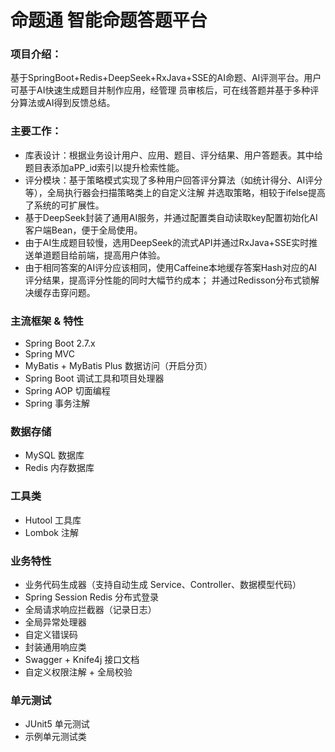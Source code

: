 # 命题通 智能命题答题平台

### 项目介绍：

基于SpringBoot+Redis+DeepSeek+RxJava+SSE的AI命题、AI评测平台。用户可基于AI快速生成题目并制作应用，经管理
员审核后，可在线答题并基于多种评分算法或AI得到反馈总结。

### 主要工作：
* 库表设计：根据业务设计用户、应用、题目、评分结果、用户答题表。其中给题目表添加aPP_id索引以提升检索性能。
* 评分模块：基于策略模式实现了多种用户回答评分算法（如统计得分、AI评分等），全局执行器会扫描策略类上的自定义注解
并选取策略，相较于ifelse提高了系统的可扩展性。
* 基于DeepSeek封装了通用AI服务，并通过配置类自动读取key配置初始化AI客户端Bean，便于全局使用。
* 由于AI生成题目较慢，选用DeepSeek的流式API并通过RxJava+SSE实时推送单道题目给前端，提高用户体验。
* 由于相同答案的AI评分应该相同，使用Caffeine本地缓存答案Hash对应的AI评分结果，提高评分性能的同时大幅节约成本；
并通过Redisson分布式锁解决缓存击穿问题。

### 主流框架 & 特性

- Spring Boot 2.7.x
- Spring MVC
- MyBatis + MyBatis Plus 数据访问（开启分页）
- Spring Boot 调试工具和项目处理器
- Spring AOP 切面编程
- Spring 事务注解

### 数据存储

- MySQL 数据库
- Redis 内存数据库

### 工具类

- Hutool 工具库
- Lombok 注解

### 业务特性

- 业务代码生成器（支持自动生成 Service、Controller、数据模型代码）
- Spring Session Redis 分布式登录
- 全局请求响应拦截器（记录日志）
- 全局异常处理器
- 自定义错误码
- 封装通用响应类
- Swagger + Knife4j 接口文档
- 自定义权限注解 + 全局校验


### 单元测试

- JUnit5 单元测试
- 示例单元测试类